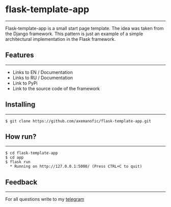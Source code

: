 # flask-template-app
___

Flask-template-app is a small start page template. 
The idea was taken from the Django framework. 
This pattern is just an example of a simple architectural implementation in the Flask framework.

## Features
___
* Links to EN / Documentation
* Links to RU / Documentation
* Link to PyPi
* Link to the source code of the framework

## Installing
___
```
$ git clone https://github.com/axemanofic/flask-template-app.git
```

## How run?
___
```shell
$ cd flask-template-app
$ cd app
$ flask run
  * Running on http://127.0.0.1:5000/ (Press CTRL+C to quit)
```

## Feedback
___
For all questions write to my [telegram](https://t.me/axemanofic)